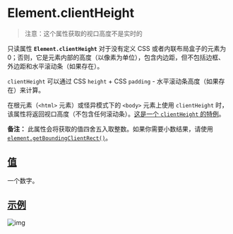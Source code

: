 # Element.clientHeight

>   注意：这个属性获取的视口高度不是实时的

只读属性 **`Element.clientHeight`** 对于没有定义 CSS 或者内联布局盒子的元素为 0；否则，它是元素内部的高度（以像素为单位），包含内边距，但不包括边框、外边距和水平滚动条（如果存在）。

`clientHeight` 可以通过 CSS `height` + CSS `padding` - 水平滚动条高度（如果存在）来计算。

在根元素（`<html>` 元素）或怪异模式下的 `<body>` 元素上使用 `clientHeight` 时，该属性将返回视口高度（不包含任何滚动条）。[这是一个 `clientHeight` 的特例](https://www.w3.org/TR/2016/WD-cssom-view-1-20160317/#dom-element-clientheight)。

**备注：** 此属性会将获取的值四舍五入取整数。如果你需要小数结果，请使用 [`element.getBoundingClientRect()`](https://developer.mozilla.org/zh-CN/docs/Web/API/Element/getBoundingClientRect)。

## [值](https://developer.mozilla.org/zh-CN/docs/Web/API/Element/clientHeight#值)

一个数字。

## [示例](https://developer.mozilla.org/zh-CN/docs/Web/API/Element/clientHeight#示例)

<img src="https://images-1305186932.cos.ap-beijing.myqcloud.com/images/202306141133686.png" alt="img"/>

